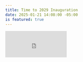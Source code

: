 ```yaml
---
title: Time to 2029 Inauguration
date: 2025-01-21 14:08:00 -05:00
is featured: true
---
```


<iframe src="https://free.timeanddate.com/countdown/i9qd9a58/n263/cf111/cm0/cu4/ct0/cs0/ca0/cr0/ss0/cac000/cpc000/pc66c/tc66c/fn3/fs100/szw192/szh81/tatTime%20to%202029%20Inauguration/tac000/tptTime%20since%20Event%20started%20in/tpc000/mac000/mpc000/iso2029-01-20T00:00:00/bo2/pd2" allowtransparency="true" frameborder="0" width="194" height="83"></iframe>


